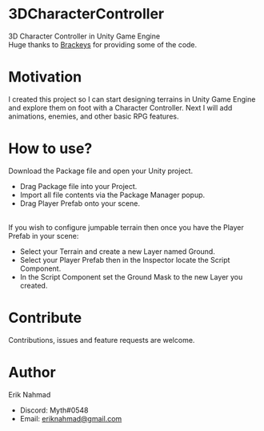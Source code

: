 # 3DCharacterController
3D Character Controller in Unity Game Engine</br>
Huge thanks to [Brackeys](https://www.youtube.com/c/Brackeys) for providing some of the code.


# Motivation
I created this project so I can start designing terrains in Unity Game Engine and explore them on foot with a Character Controller. Next I will add animations, enemies, and other basic RPG features.


# How to use?
Download the Package file and open your Unity project.
- Drag Package file into your Project.
- Import all file contents via the Package Manager popup.
- Drag Player Prefab onto your scene.

</br>If you wish to configure jumpable terrain then once you have the Player Prefab in your scene:
- Select your Terrain and create a new Layer named Ground.
- Select your Player Prefab then in the Inspector locate the Script Component.
- In the Script Component set the Ground Mask to the new Layer you created.


# Contribute
Contributions, issues and feature requests are welcome.


# Author
Erik Nahmad
- Discord: Myth#0548
- Email: eriknahmad@gmail.com

